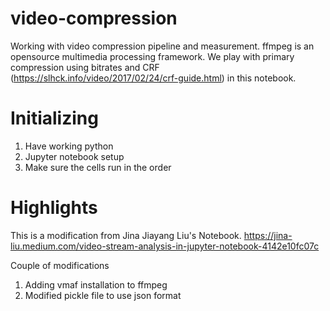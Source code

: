 # video-compression
Working with video compression pipeline and measurement.
ffmpeg is an opensource multimedia processing framework. 
We play with primary compression using bitrates and CRF (https://slhck.info/video/2017/02/24/crf-guide.html) in this notebook. 

# Initializing
1. Have working python 
2. Jupyter notebook setup
3. Make sure the cells run in the order

# Highlights
This is a modification from Jina Jiayang Liu's Notebook. 
https://jina-liu.medium.com/video-stream-analysis-in-jupyter-notebook-4142e10fc07c

Couple of modifications
1. Adding vmaf installation to ffmpeg
2. Modified pickle file to use json format
